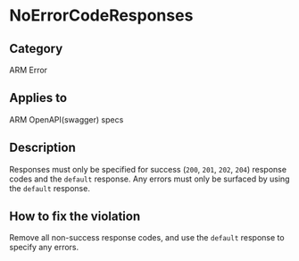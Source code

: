 # NoErrorCodeResponses

## Category

ARM Error

## Applies to

ARM OpenAPI(swagger) specs

## Description

Responses must only be specified for success (`200`, `201`, `202`, `204`) response codes and the `default` response. Any errors must only be surfaced by using the `default` response.

## How to fix the violation

Remove all non-success response codes, and use the `default` response to specify any errors.
